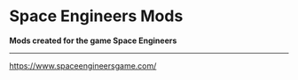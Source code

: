 # Space Engineers Mods

**Mods created for the game Space Engineers**

---

https://www.spaceengineersgame.com/
